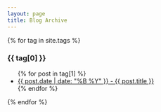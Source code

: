 ```yaml
---
layout: page
title: Blog Archive
---
```


{% for tag in site.tags %}
  <h3>{{ tag[0] }}</h3>
  <ul>
    {% for post in tag[1] %}
      <li><a href="{{ post.url | relative_url }}">{{ post.date | date: "%B %Y" }} - {{ post.title }}</a></li>      
    {% endfor %}
  </ul>
{% endfor %}
